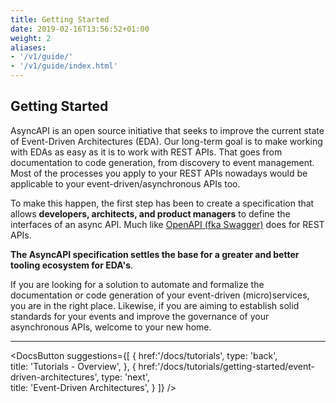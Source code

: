 ```yaml
---
title: Getting Started
date: 2019-02-16T13:56:52+01:00
weight: 2
aliases:
- '/v1/guide/'
- '/v1/guide/index.html'
---
```


## Getting Started

AsyncAPI is an open source initiative that seeks to improve the current state of Event-Driven Architectures (EDA). Our long-term goal is to make working with EDAs as easy as it is to work with REST APIs. That goes from documentation to code generation, from discovery to event management. Most of the processes you apply to your REST APIs nowadays would be applicable to your event-driven/asynchronous APIs too.

To make this happen, the first step has been to create a specification that allows **developers, architects, and product managers** to define the interfaces of an async API. Much like [OpenAPI (fka Swagger)](https://github.com/OAI/OpenAPI-Specification) does for REST APIs.

**The AsyncAPI specification settles the base for a greater and better tooling ecosystem for EDA's**.

If you are looking for a solution to automate and formalize the documentation or code generation of your event-driven (micro)services, you are in the right place. Likewise, if you are aiming to establish solid standards for your events and improve the governance of your asynchronous APIs, welcome to your new home.

---

<DocsButton
 suggestions={[
   {
      href:'/docs/tutorials',
      type: 'back',  
      title: 'Tutorials - Overview',
   },
   {
      href:'/docs/tutorials/getting-started/event-driven-architectures',
      type: 'next',  
      title: 'Event-Driven Architectures',
   }
 ]}
/>
